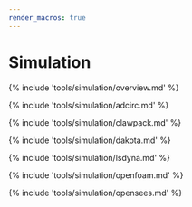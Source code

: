 ```yaml
---
render_macros: true
---
```


# Simulation

{% include 'tools/simulation/overview.md' %}

{% include 'tools/simulation/adcirc.md' %}

{% include 'tools/simulation/clawpack.md' %}

{% include 'tools/simulation/dakota.md' %}

{% include 'tools/simulation/lsdyna.md' %}

{% include 'tools/simulation/openfoam.md' %}

{% include 'tools/simulation/opensees.md' %}
